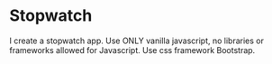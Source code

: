 # Stopwatch
I create a stopwatch app. Use ONLY vanilla javascript, no libraries or frameworks allowed for Javascript. Use css framework Bootstrap.
